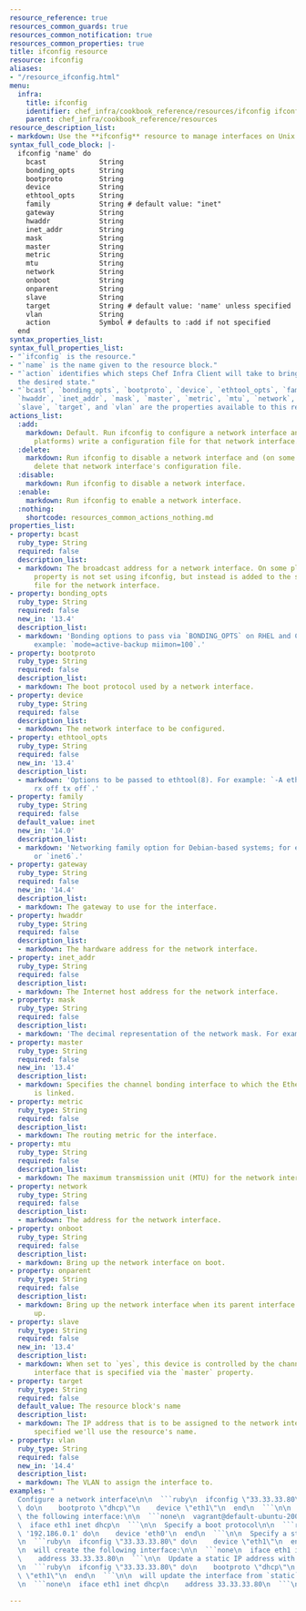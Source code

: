 ```yaml
---
resource_reference: true
resources_common_guards: true
resources_common_notification: true
resources_common_properties: true
title: ifconfig resource
resource: ifconfig
aliases:
- "/resource_ifconfig.html"
menu:
  infra:
    title: ifconfig
    identifier: chef_infra/cookbook_reference/resources/ifconfig ifconfig
    parent: chef_infra/cookbook_reference/resources
resource_description_list:
- markdown: Use the **ifconfig** resource to manage interfaces on Unix and Linux systems.
syntax_full_code_block: |-
  ifconfig 'name' do
    bcast             String
    bonding_opts      String
    bootproto         String
    device            String
    ethtool_opts      String
    family            String # default value: "inet"
    gateway           String
    hwaddr            String
    inet_addr         String
    mask              String
    master            String
    metric            String
    mtu               String
    network           String
    onboot            String
    onparent          String
    slave             String
    target            String # default value: 'name' unless specified
    vlan              String
    action            Symbol # defaults to :add if not specified
  end
syntax_properties_list:
syntax_full_properties_list:
- "`ifconfig` is the resource."
- "`name` is the name given to the resource block."
- "`action` identifies which steps Chef Infra Client will take to bring the node into
  the desired state."
- "`bcast`, `bonding_opts`, `bootproto`, `device`, `ethtool_opts`, `family`, `gateway`,
  `hwaddr`, `inet_addr`, `mask`, `master`, `metric`, `mtu`, `network`, `onboot`, `onparent`,
  `slave`, `target`, and `vlan` are the properties available to this resource."
actions_list:
  :add:
    markdown: Default. Run ifconfig to configure a network interface and (on some
      platforms) write a configuration file for that network interface.
  :delete:
    markdown: Run ifconfig to disable a network interface and (on some platforms)
      delete that network interface's configuration file.
  :disable:
    markdown: Run ifconfig to disable a network interface.
  :enable:
    markdown: Run ifconfig to enable a network interface.
  :nothing:
    shortcode: resources_common_actions_nothing.md
properties_list:
- property: bcast
  ruby_type: String
  required: false
  description_list:
  - markdown: The broadcast address for a network interface. On some platforms this
      property is not set using ifconfig, but instead is added to the startup configuration
      file for the network interface.
- property: bonding_opts
  ruby_type: String
  required: false
  new_in: '13.4'
  description_list:
  - markdown: 'Bonding options to pass via `BONDING_OPTS` on RHEL and CentOS. For
      example: `mode=active-backup miimon=100`.'
- property: bootproto
  ruby_type: String
  required: false
  description_list:
  - markdown: The boot protocol used by a network interface.
- property: device
  ruby_type: String
  required: false
  description_list:
  - markdown: The network interface to be configured.
- property: ethtool_opts
  ruby_type: String
  required: false
  new_in: '13.4'
  description_list:
  - markdown: 'Options to be passed to ethtool(8). For example: `-A eth0 autoneg off
      rx off tx off`.'
- property: family
  ruby_type: String
  required: false
  default_value: inet
  new_in: '14.0'
  description_list:
  - markdown: 'Networking family option for Debian-based systems; for example: `inet`
      or `inet6`.'
- property: gateway
  ruby_type: String
  required: false
  new_in: '14.4'
  description_list:
  - markdown: The gateway to use for the interface.
- property: hwaddr
  ruby_type: String
  required: false
  description_list:
  - markdown: The hardware address for the network interface.
- property: inet_addr
  ruby_type: String
  required: false
  description_list:
  - markdown: The Internet host address for the network interface.
- property: mask
  ruby_type: String
  required: false
  description_list:
  - markdown: 'The decimal representation of the network mask. For example: `255.255.255.0`.'
- property: master
  ruby_type: String
  required: false
  new_in: '13.4'
  description_list:
  - markdown: Specifies the channel bonding interface to which the Ethernet interface
      is linked.
- property: metric
  ruby_type: String
  required: false
  description_list:
  - markdown: The routing metric for the interface.
- property: mtu
  ruby_type: String
  required: false
  description_list:
  - markdown: The maximum transmission unit (MTU) for the network interface.
- property: network
  ruby_type: String
  required: false
  description_list:
  - markdown: The address for the network interface.
- property: onboot
  ruby_type: String
  required: false
  description_list:
  - markdown: Bring up the network interface on boot.
- property: onparent
  ruby_type: String
  required: false
  description_list:
  - markdown: Bring up the network interface when its parent interface is brought
      up.
- property: slave
  ruby_type: String
  required: false
  new_in: '13.4'
  description_list:
  - markdown: When set to `yes`, this device is controlled by the channel bonding
      interface that is specified via the `master` property.
- property: target
  ruby_type: String
  required: false
  default_value: The resource block's name
  description_list:
  - markdown: The IP address that is to be assigned to the network interface. If not
      specified we'll use the resource's name.
- property: vlan
  ruby_type: String
  required: false
  new_in: '14.4'
  description_list:
  - markdown: The VLAN to assign the interface to.
examples: "
  Configure a network interface\n\n  ```ruby\n  ifconfig \"33.33.33.80\"\
  \ do\n    bootproto \"dhcp\"\n    device \"eth1\"\n  end\n  ```\n\n  will create\
  \ the following interface:\n\n  ```none\n  vagrant@default-ubuntu-2004:~cat /etc/network/interfaces.d/ifcfg-eth1\n\
  \  iface eth1 inet dhcp\n  ```\n\n  Specify a boot protocol\n\n  ```ruby\n  ifconfig\
  \ '192.186.0.1' do\n    device 'eth0'\n  end\n  ```\n\n  Specify a static IP address\n\
  \n  ```ruby\n  ifconfig \"33.33.33.80\" do\n    device \"eth1\"\n  end\n  ```\n\
  \n  will create the following interface:\n\n  ```none\n  iface eth1 inet static\n\
  \    address 33.33.33.80\n  ```\n\n  Update a static IP address with a boot protocol\n\
  \n  ```ruby\n  ifconfig \"33.33.33.80\" do\n    bootproto \"dhcp\"\n    device\
  \ \"eth1\"\n  end\n  ```\n\n  will update the interface from `static` to `dhcp`:\n\
  \n  ```none\n  iface eth1 inet dhcp\n    address 33.33.33.80\n  ```\n"

---
```


